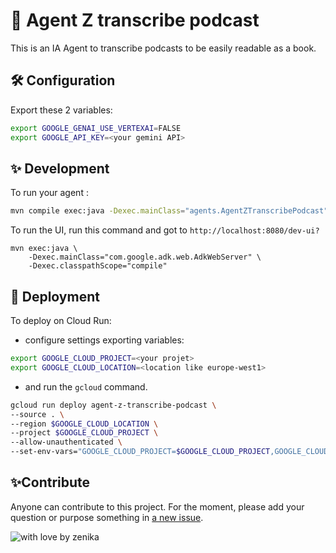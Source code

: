 # 🤖 Agent Z transcribe podcast

This is an IA Agent to transcribe podcasts to be easily readable as a book.

## 🛠️ Configuration

Export these 2 variables:
```sh
export GOOGLE_GENAI_USE_VERTEXAI=FALSE
export GOOGLE_API_KEY=<your gemini API>
```

## ✨ Development

To run your agent :

```sh
mvn compile exec:java -Dexec.mainClass="agents.AgentZTranscribePodcast"
```

To run the UI, run this command and got to ```http://localhost:8080/dev-ui?```

```
mvn exec:java \
    -Dexec.mainClass="com.google.adk.web.AdkWebServer" \
    -Dexec.classpathScope="compile"
```

## 🚀 Deployment

To deploy on Cloud Run:

- configure settings exporting variables:

```sh 
export GOOGLE_CLOUD_PROJECT=<your projet>
export GOOGLE_CLOUD_LOCATION=<location like europe-west1>
```

- and run the `gcloud` command.

```sh
gcloud run deploy agent-z-transcribe-podcast \
--source . \
--region $GOOGLE_CLOUD_LOCATION \
--project $GOOGLE_CLOUD_PROJECT \
--allow-unauthenticated \
--set-env-vars="GOOGLE_CLOUD_PROJECT=$GOOGLE_CLOUD_PROJECT,GOOGLE_CLOUD_LOCATION=$GOOGLE_CLOUD_LOCATION,GOOGLE_GENAI_USE_VERTEXAI=$GOOGLE_GENAI_USE_VERTEXAI"
```


## ✨Contribute

Anyone can contribute to this project. For the moment, please add your question or purpose something in [a new issue](https://github.com/zenika-open-source/opensource-statistics/issues).

![with love by zenika](https://img.shields.io/badge/With%20%E2%9D%A4%EF%B8%8F%20by-Zenika-b51432.svg?link=https://oss.zenika.com)

